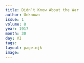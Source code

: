 ```yaml
---
title: Didn’t Know About the War
author: Unknown
issue: 1
volume: 8
year: 1917
month: 30
day: VI
tags:
layout: page.njk
image:
---
```





